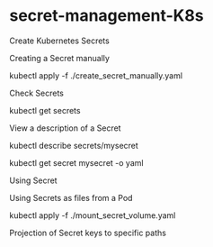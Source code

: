 # secret-management-K8s

Create Kubernetes Secrets

Creating a Secret manually

kubectl apply -f ./create_secret_manually.yaml

Check Secrets

kubectl get secrets

View a description of a Secret

kubectl describe secrets/mysecret

kubectl get secret mysecret -o yaml


Using Secret

Using Secrets as files from a Pod

kubectl apply -f ./mount_secret_volume.yaml

Projection of Secret keys to specific paths

